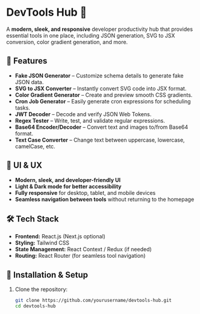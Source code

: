 # DevTools Hub 🚀  

A **modern, sleek, and responsive** developer productivity hub that provides essential tools in one place, including JSON generation, SVG to JSX conversion, color gradient generation, and more.  

## 🌟 Features  
- **Fake JSON Generator** – Customize schema details to generate fake JSON data.  
- **SVG to JSX Converter** – Instantly convert SVG code into JSX format.  
- **Color Gradient Generator** – Create and preview smooth CSS gradients.  
- **Cron Job Generator** – Easily generate cron expressions for scheduling tasks.  
- **JWT Decoder** – Decode and verify JSON Web Tokens.  
- **Regex Tester** – Write, test, and validate regular expressions.  
- **Base64 Encoder/Decoder** – Convert text and images to/from Base64 format.  
- **Text Case Converter** – Change text between uppercase, lowercase, camelCase, etc.  

## 🎨 UI & UX  
- **Modern, sleek, and developer-friendly UI**  
- **Light & Dark mode for better accessibility**  
- **Fully responsive** for desktop, tablet, and mobile devices  
- **Seamless navigation between tools** without returning to the homepage  

## 🛠 Tech Stack  
- **Frontend:** React.js (Next.js optional)  
- **Styling:** Tailwind CSS  
- **State Management:** React Context / Redux (if needed)  
- **Routing:** React Router (for seamless tool navigation)  

## 🚀 Installation & Setup  
1. Clone the repository:  
   ```sh
   git clone https://github.com/yourusername/devtools-hub.git
   cd devtools-hub

